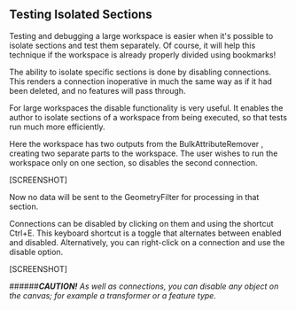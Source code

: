 ## Testing Isolated Sections ##
Testing and debugging a large workspace is easier when it's possible to isolate sections and test them separately. Of course, it will help this technique if the workspace is already properly divided using bookmarks!

The ability to isolate specific sections is done by disabling connections. This renders a connection inoperative in much the same way as if it had been deleted, and no features will pass through.

For large workspaces the disable functionality is very useful. It enables the author to isolate sections of a workspace from being executed, so that tests run much more efficiently.

Here the workspace has two outputs from the BulkAttributeRemover , creating two separate parts to the workspace. The user wishes to run the workspace only on one section, so disables the second connection.

[SCREENSHOT]

Now no data will be sent to the GeometryFilter for processing in that section.

Connections can be disabled by clicking on them and using the shortcut Ctrl+E. This keyboard shortcut is a toggle that alternates between enabled and disabled. Alternatively, you can right-click on a connection and use the disable option.

[SCREENSHOT]

######***CAUTION!***
*As well as connections, you can disable any object on the canvas; for example a transformer or a feature type.*
